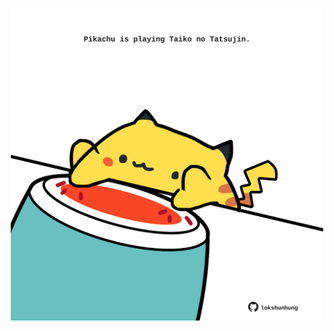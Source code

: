 <!-- built at 12/09/2023, 09:00:50 UTC -->
<p align="center">
  <img width="500" height="500" src="./ReadmeImage.svg">
</p>
